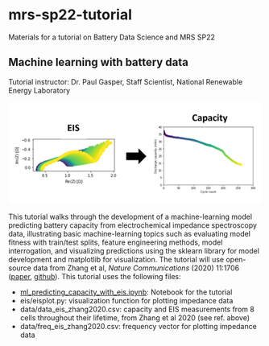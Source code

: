 # mrs-sp22-tutorial
Materials for a tutorial on Battery Data Science and MRS SP22

## Machine learning with battery data
Tutorial instructor: Dr. Paul Gasper, Staff Scientist, National Renewable Energy Laboratory

![](figures/eis_to_q.png)

This tutorial walks through the development of a machine-learning model predicting battery capacity from electrochemical impedance spectroscopy data, illustrating basic machine-learning topics such as evaluating model fitness with train/test splits, feature engineering methods, model interrogation, and visualizing predictions using the sklearn library for model development and matplotlib for visualization. The tutorial will use open-source data from Zhang et al, *Nature Communications* (2020) 11:1706 ([paper](https://www.nature.com/articles/s41467-020-15235-7.pdf), [github](https://github.com/YunweiZhang/ML-identify-battery-degradation)). This tutorial uses the following files:
- [ml_predicting_capacity_with_eis.ipynb](/ml_predicting_capacity_with_eis.ipynb): Notebook for the tutorial
- eis/eisplot.py: visualization function for plotting impedance data
- data/data_eis_zhang2020.csv: capacity and EIS measurements from 8 cells throughout their lifetime, from Zhang et al 2020 (see ref. above)
- data/freq_eis_zhang2020.csv: frequency vector for plotting impedance data
